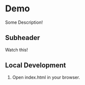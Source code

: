 # Demo 

Some Description!

## Subheader

Watch this!

## Local Development

1. Open index.html in your browser.